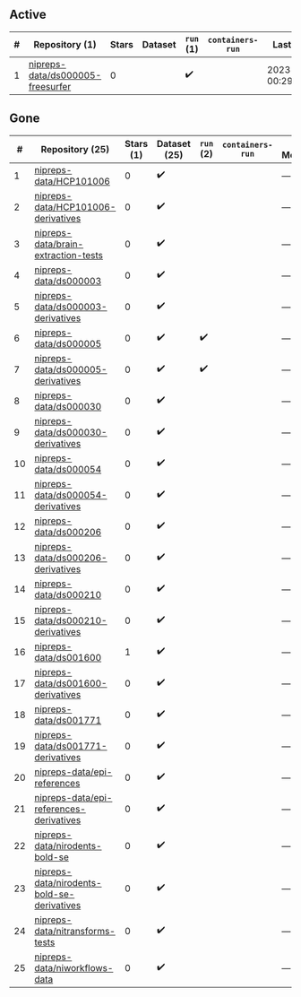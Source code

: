 ## Active
| # | Repository (1) | Stars | Dataset | `run` (1) | `containers-run` | Last Modified |
| --- | --- | --- | --- | --- | --- | --- |
| 1 | [nipreps-data/ds000005-freesurfer](https://github.com/nipreps-data/ds000005-freesurfer) | 0 |  | :heavy_check_mark: |  | 2023-12-09 00:29:27+00:00 |

## Gone
| # | Repository (25) | Stars (1) | Dataset (25) | `run` (2) | `containers-run` | Last Modified |
| --- | --- | --- | --- | --- | --- | --- |
| 1 | [nipreps-data/HCP101006](https://github.com/nipreps-data/HCP101006) | 0 | :heavy_check_mark: |  |  | — |
| 2 | [nipreps-data/HCP101006-derivatives](https://github.com/nipreps-data/HCP101006-derivatives) | 0 | :heavy_check_mark: |  |  | — |
| 3 | [nipreps-data/brain-extraction-tests](https://github.com/nipreps-data/brain-extraction-tests) | 0 | :heavy_check_mark: |  |  | — |
| 4 | [nipreps-data/ds000003](https://github.com/nipreps-data/ds000003) | 0 | :heavy_check_mark: |  |  | — |
| 5 | [nipreps-data/ds000003-derivatives](https://github.com/nipreps-data/ds000003-derivatives) | 0 | :heavy_check_mark: |  |  | — |
| 6 | [nipreps-data/ds000005](https://github.com/nipreps-data/ds000005) | 0 | :heavy_check_mark: | :heavy_check_mark: |  | — |
| 7 | [nipreps-data/ds000005-derivatives](https://github.com/nipreps-data/ds000005-derivatives) | 0 | :heavy_check_mark: | :heavy_check_mark: |  | — |
| 8 | [nipreps-data/ds000030](https://github.com/nipreps-data/ds000030) | 0 | :heavy_check_mark: |  |  | — |
| 9 | [nipreps-data/ds000030-derivatives](https://github.com/nipreps-data/ds000030-derivatives) | 0 | :heavy_check_mark: |  |  | — |
| 10 | [nipreps-data/ds000054](https://github.com/nipreps-data/ds000054) | 0 | :heavy_check_mark: |  |  | — |
| 11 | [nipreps-data/ds000054-derivatives](https://github.com/nipreps-data/ds000054-derivatives) | 0 | :heavy_check_mark: |  |  | — |
| 12 | [nipreps-data/ds000206](https://github.com/nipreps-data/ds000206) | 0 | :heavy_check_mark: |  |  | — |
| 13 | [nipreps-data/ds000206-derivatives](https://github.com/nipreps-data/ds000206-derivatives) | 0 | :heavy_check_mark: |  |  | — |
| 14 | [nipreps-data/ds000210](https://github.com/nipreps-data/ds000210) | 0 | :heavy_check_mark: |  |  | — |
| 15 | [nipreps-data/ds000210-derivatives](https://github.com/nipreps-data/ds000210-derivatives) | 0 | :heavy_check_mark: |  |  | — |
| 16 | [nipreps-data/ds001600](https://github.com/nipreps-data/ds001600) | 1 | :heavy_check_mark: |  |  | — |
| 17 | [nipreps-data/ds001600-derivatives](https://github.com/nipreps-data/ds001600-derivatives) | 0 | :heavy_check_mark: |  |  | — |
| 18 | [nipreps-data/ds001771](https://github.com/nipreps-data/ds001771) | 0 | :heavy_check_mark: |  |  | — |
| 19 | [nipreps-data/ds001771-derivatives](https://github.com/nipreps-data/ds001771-derivatives) | 0 | :heavy_check_mark: |  |  | — |
| 20 | [nipreps-data/epi-references](https://github.com/nipreps-data/epi-references) | 0 | :heavy_check_mark: |  |  | — |
| 21 | [nipreps-data/epi-references-derivatives](https://github.com/nipreps-data/epi-references-derivatives) | 0 | :heavy_check_mark: |  |  | — |
| 22 | [nipreps-data/nirodents-bold-se](https://github.com/nipreps-data/nirodents-bold-se) | 0 | :heavy_check_mark: |  |  | — |
| 23 | [nipreps-data/nirodents-bold-se-derivatives](https://github.com/nipreps-data/nirodents-bold-se-derivatives) | 0 | :heavy_check_mark: |  |  | — |
| 24 | [nipreps-data/nitransforms-tests](https://github.com/nipreps-data/nitransforms-tests) | 0 | :heavy_check_mark: |  |  | — |
| 25 | [nipreps-data/niworkflows-data](https://github.com/nipreps-data/niworkflows-data) | 0 | :heavy_check_mark: |  |  | — |
